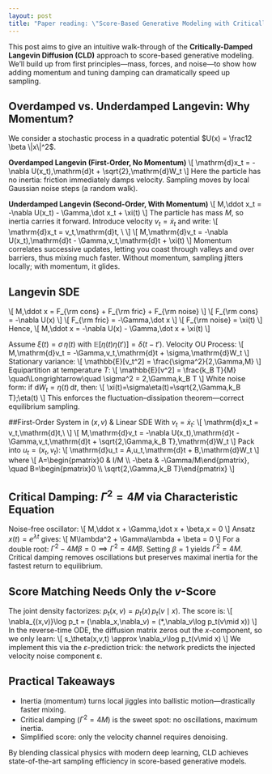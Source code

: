 ```yaml
---
layout: post
title: "Paper reading: \"Score-Based Generative Modeling with Critically-Damped Langevin Diffusion\""
---
```


This post aims to give an intuitive walk-through of the **Critically-Damped Langevin Diffusion (CLD)** approach to score-based generative modeling.
We’ll build up from first principles—mass, forces, and noise—to show how adding momentum and tuning damping can dramatically speed up sampling.

## Overdamped vs. Underdamped Langevin: Why Momentum?

We consider a stochastic process in a quadratic potential $U(x) = \frac12 \beta \|x\|^2$.

**Overdamped Langevin (First-Order, No Momentum)**
\\[
\mathrm{d}x_t = -\nabla U(x_t)\,\mathrm{d}t + \sqrt{2}\,\mathrm{d}W_t
\\]
Here the particle has no inertia: friction immediately damps velocity.  Sampling moves by local Gaussian noise steps (a random walk).

**Underdamped Langevin (Second-Order, With Momentum)**
\\[
M\,\ddot x_t = -\nabla U(x_t) - \Gamma\,\dot x_t + \xi(t)
\\]
The particle has mass $M$, so inertia carries it forward.  Introduce velocity $v_t = \dot x_t$ and write:
\\[
  \mathrm{d}x_t = v_t\,\mathrm{d}t, \\
\\]
\\[
  M\,\mathrm{d}v_t = -\nabla U(x_t)\,\mathrm{d}t - \Gamma\,v_t\,\mathrm{d}t + \xi(t)
\\]
Momentum correlates successive updates, letting you coast through valleys and over barriers, thus mixing much faster.
Without momentum, sampling jitters locally; with momentum, it glides.

## Langevin SDE

\\[
M\,\ddot x = F_{\rm cons} + F_{\rm fric} + F_{\rm noise}
\\]
\\[
F_{\rm cons} = -\nabla U(x)
\\]
\\[
F_{\rm fric} = -\Gamma\,\dot x
\\]
\\[
F_{\rm noise} = \xi(t)
\\]
Hence,
\\[
M\,\ddot x = -\nabla U(x) - \Gamma\,\dot x + \xi(t)
\\]

Assume $\xi(t) = \sigma\,\eta(t)$ with $\mathbb{E}[\eta(t)\eta(t')] = \delta(t - t')$.
Velocity OU Process:
\\[
M\,\mathrm{d}v_t = -\Gamma\,v_t\,\mathrm{d}t + \sigma\,\mathrm{d}W_t
\\]
Stationary variance:
\\[
\mathbb{E}[v_t^2] = \frac{\sigma^2}{2\,\Gamma\,M}
\\]
Equipartition at temperature $T$:
\\[
\mathbb{E}[v^2] = \frac{k_B T}{M}
\quad\Longrightarrow\quad
\sigma^2 = 2\,\Gamma\,k_B T
\\]
White noise form: if $\mathrm{d}W_t=\eta(t)\,\mathrm{d}t$, then:
\\[
\xi(t)=\sigma\eta(t)=\sqrt{2\,\Gamma\,k_B T}\;\eta(t)
\\]
This enforces the fluctuation–dissipation theorem—correct equilibrium sampling.

##First-Order System in $(x,v)$ & Linear SDE
With $v_t=\dot x_t$:
\\[
  \mathrm{d}x_t = v_t\,\mathrm{d}t,\\
\\]
\\[
  M\,\mathrm{d}v_t = -\nabla U(x_t)\,\mathrm{d}t - \Gamma\,v_t\,\mathrm{d}t + \sqrt{2\,\Gamma\,k_B T}\,\mathrm{d}W_t
\\]
Pack into $u_t=(x_t,v_t)$:
\\[
\mathrm{d}u_t = A\,u_t\,\mathrm{d}t + B\,\mathrm{d}W_t
\\]
where
\\[
A=\begin{pmatrix}0 & I/M \\\\ -\beta & -\Gamma/M\end{pmatrix},
\quad
B=\begin{pmatrix}0 \\\\ \sqrt{2\,\Gamma\,k_B T}\end{pmatrix}
\\]

## Critical Damping: $\Gamma^2 = 4M$ via Characteristic Equation
Noise-free oscillator:
\\[
M\,\ddot x + \Gamma\,\dot x + \beta\,x = 0
\\]
Ansatz $x(t)=e^{\lambda t}$ gives:
\\[
M\lambda^2 + \Gamma\lambda + \beta = 0
\\]
For a double root: $\Gamma^2 - 4M\beta = 0 \implies \Gamma^2 = 4M\beta$.  Setting $\beta=1$ yields $\Gamma^2 = 4M$.
Critical damping removes oscillations but preserves maximal inertia for the fastest return to equilibrium.

## Score Matching Needs Only the $v$-Score
The joint density factorizes: $p_t(x,v)=p_t(x)\,p_t(v\mid x)$.  The score is:
\\[
\nabla_{(x,v)}\log p_t = (\nabla_x,\nabla_v) = (\*,\nabla_v\log p_t(v\mid x))
\\]
In the reverse-time ODE, the diffusion matrix zeros out the $x$-component, so we only learn:
\\[
s_\theta(x,v,t) \approx \nabla_v\log p_t(v\mid x)
\\]
We implement this via the $ε$-prediction trick: the network predicts the injected velocity noise component ε.

## Practical Takeaways 
- Inertia (momentum) turns local jiggles into ballistic motion—drastically faster mixing.
- Critical damping ($\Gamma^2=4M$) is the sweet spot: no oscillations, maximum inertia.
- Simplified score: only the velocity channel requires denoising.

By blending classical physics with modern deep learning, CLD achieves state-of-the-art sampling efficiency in score-based generative models.
